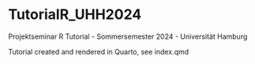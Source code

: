 # TutorialR_UHH2024
Projektseminar R Tutorial - Sommersemester 2024 - Universität Hamburg

Tutorial created and rendered in Quarto, see index.qmd
